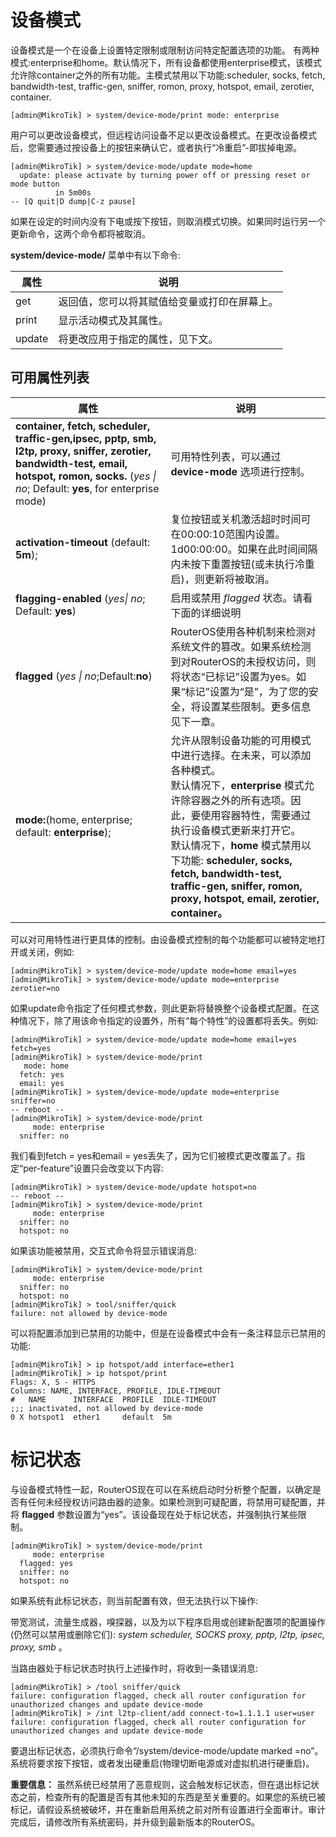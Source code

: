 # 设备模式

设备模式是一个在设备上设置特定限制或限制访问特定配置选项的功能。
有两种模式:enterprise和home。默认情况下，所有设备都使用enterprise模式，该模式允许除container之外的所有功能。主模式禁用以下功能:scheduler, socks, fetch, bandwidth-test, traffic-gen, sniffer, romon, proxy, hotspot, email, zerotier, container.

`[admin@MikroTik] > system/device-mode/print
mode: enterprise`

用户可以更改设备模式，但远程访问设备不足以更改设备模式。在更改设备模式后，您需要通过按设备上的按钮来确认它，或者执行“冷重启”-即拔掉电源。

```shell
[admin@MikroTik] > system/device-mode/update mode=home
  update: please activate by turning power off or pressing reset or mode button
          in 5m00s
-- [Q quit|D dump|C-z pause]
```

如果在设定的时间内没有下电或按下按钮，则取消模式切换。如果同时运行另一个更新命令，这两个命令都将被取消。

**system/device-mode/** 菜单中有以下命令:

| 属性   | 说明                                         |
| ------ | -------------------------------------------- |
| get    | 返回值，您可以将其赋值给变量或打印在屏幕上。 |
| print  | 显示活动模式及其属性。                       |
| update | 将更改应用于指定的属性，见下文。             |

## 可用属性列表

| 属性                                                                                                                                                                                              | 说明                                                                                                                                                                                                                                                                                                                                                     |
| ------------------------------------------------------------------------------------------------------------------------------------------------------------------------------------------------- | -------------------------------------------------------------------------------------------------------------------------------------------------------------------------------------------------------------------------------------------------------------------------------------------------------------------------------------------------------- |
| **container, fetch, scheduler, traffic-gen,ipsec, pptp, smb, l2tp, proxy, sniffer, zerotier, bandwidth-test, email, hotspot, romon, socks.** (_yes \| no_; Default: **yes**, for enterprise mode) | 可用特性列表，可以通过 **device-mode** 选项进行控制。                                                                                                                                                                                                                                                                                                    |
| **activation-timeout** (default: **5m**);                                                                                                                                                         | 复位按钮或关机激活超时时间可在00:00:10范围内设置。1d00:00:00。如果在此时间间隔内未按下重置按钮(或未执行冷重启)，则更新将被取消。                                                                                                                                                                                                                         |
| **flagging-enabled** (_yes\| no_; Default: **yes**)                                                                                                                                               | 启用或禁用 _flagged_ 状态。请看下面的详细说明                                                                                                                                                                                                                                                                                                            |
| **flagged** (_yes \| no_;Default:**no**)                                                                                                                                                          | RouterOS使用各种机制来检测对系统文件的篡改。如果系统检测到对RouterOS的未授权访问，则将状态“已标记”设置为yes。如果“标记”设置为“是”，为了您的安全，将设置某些限制。更多信息见下一章。                                                                                                                                                                      |
| **mode:**(home, enterprise;  default: **enterprise**);                                                                                                                                            | 允许从限制设备功能的可用模式中进行选择。在未来，可以添加各种模式。<br>默认情况下，**enterprise** 模式允许除容器之外的所有选项。因此，要使用容器特性，需要通过执行设备模式更新来打开它。<br>默认情况下，**home** 模式禁用以下功能: **scheduler, socks, fetch, bandwidth-test, traffic-gen, sniffer, romon, proxy, hotspot, email, zerotier, container。** |

可以对可用特性进行更具体的控制。由设备模式控制的每个功能都可以被特定地打开或关闭，例如:

```shell
[admin@MikroTik] > system/device-mode/update mode=home email=yes
[admin@MikroTik] > system/device-mode/update mode=enterprise zerotier=no
```

如果update命令指定了任何模式参数，则此更新将替换整个设备模式配置。在这种情况下，除了用该命令指定的设置外，所有“每个特性”的设置都将丢失。例如:

```shell
[admin@MikroTik] > system/device-mode/update mode=home email=yes fetch=yes
[admin@MikroTik] > system/device-mode/print
   mode: home
  fetch: yes
  email: yes
[admin@MikroTik] > system/device-mode/update mode=enterprise sniffer=no
-- reboot --
[admin@MikroTik] > system/device-mode/print
     mode: enterprise
  sniffer: no
```

我们看到fetch = yes和email = yes丢失了，因为它们被模式更改覆盖了。指定“per-feature”设置只会改变以下内容:

```shell
[admin@MikroTik] > system/device-mode/update hotspot=no
-- reboot --
[admin@MikroTik] > system/device-mode/print
     mode: enterprise
  sniffer: no
  hotspot: no
```

如果该功能被禁用，交互式命令将显示错误消息:

```shell
[admin@MikroTik] > system/device-mode/print
     mode: enterprise
  sniffer: no
  hotspot: no
[admin@MikroTik] > tool/sniffer/quick
failure: not allowed by device-mode
```

可以将配置添加到已禁用的功能中，但是在设备模式中会有一条注释显示已禁用的功能:

```shell
[admin@MikroTik] > ip hotspot/add interface=ether1
[admin@MikroTik] > ip hotspot/print
Flags: X, S - HTTPS
Columns: NAME, INTERFACE, PROFILE, IDLE-TIMEOUT
#   NAME      INTERFACE  PROFILE  IDLE-TIMEOUT
;;; inactivated, not allowed by device-mode
0 X hotspot1  ether1     default  5m
```

# 标记状态

与设备模式特性一起，RouterOS现在可以在系统启动时分析整个配置，以确定是否有任何未经授权访问路由器的迹象。如果检测到可疑配置，将禁用可疑配置，并将 **flagged** 参数设置为“yes”。该设备现在处于标记状态，并强制执行某些限制。 

```shell
[admin@MikroTik] > system/device-mode/print
     mode: enterprise
  flagged: yes
  sniffer: no
  hotspot: no
```

如果系统有此标记状态，则当前配置有效，但无法执行以下操作:

带宽测试，流量生成器，嗅探器，以及为以下程序启用或创建新配置项的配置操作(仍然可以禁用或删除它们): _system scheduler, SOCKS proxy, pptp, l2tp, ipsec, proxy, smb_ 。

当路由器处于标记状态时执行上述操作时，将收到一条错误消息:

```shell
[admin@MikroTik] > /tool sniffer/quick
failure: configuration flagged, check all router configuration for unauthorized changes and update device-mode
[admin@MikroTik] > /int l2tp-client/add connect-to=1.1.1.1 user=user
failure: configuration flagged, check all router configuration for unauthorized changes and update device-mode
```

要退出标记状态，必须执行命令“/system/device-mode/update marked =no”。系统将要求按下按钮，或者发出硬重启(物理切断电源或对虚拟机进行硬重启)。

**重要信息：** 虽然系统已经禁用了恶意规则，这会触发标记状态，但在退出标记状态之前，检查所有的配置是否有其他未知的东西是至关重要的。如果您的系统已被标记，请假设系统被破坏，并在重新启用系统之前对所有设置进行全面审计。审计完成后，请修改所有系统密码，并升级到最新版本的RouterOS。